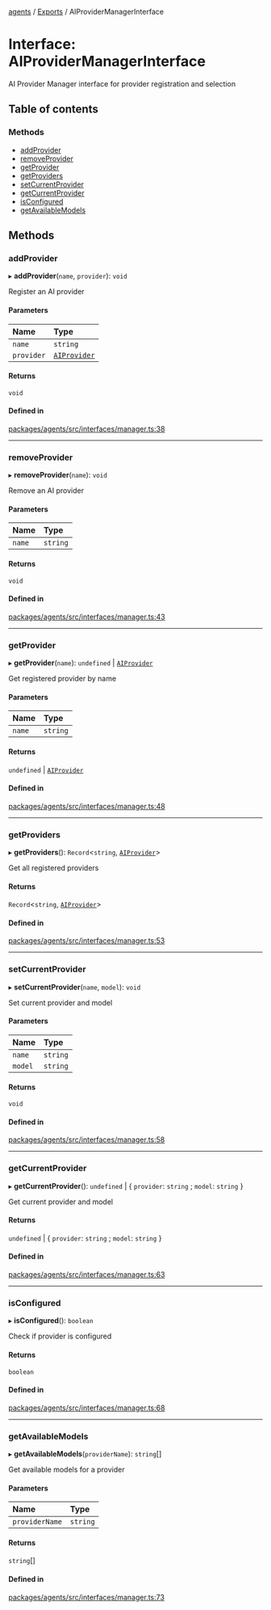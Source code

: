 <!-- 
 ⚠️  AUTO-GENERATED FILE - DO NOT EDIT MANUALLY
 This file is automatically generated by scripts/docs-generator.js
 To make changes, edit the source TypeScript files or update the generator script
-->

[agents](../../) / [Exports](../modules) / AIProviderManagerInterface

# Interface: AIProviderManagerInterface

AI Provider Manager interface for provider registration and selection

## Table of contents

### Methods

- [addProvider](AIProviderManagerInterface#addprovider)
- [removeProvider](AIProviderManagerInterface#removeprovider)
- [getProvider](AIProviderManagerInterface#getprovider)
- [getProviders](AIProviderManagerInterface#getproviders)
- [setCurrentProvider](AIProviderManagerInterface#setcurrentprovider)
- [getCurrentProvider](AIProviderManagerInterface#getcurrentprovider)
- [isConfigured](AIProviderManagerInterface#isconfigured)
- [getAvailableModels](AIProviderManagerInterface#getavailablemodels)

## Methods

### addProvider

▸ **addProvider**(`name`, `provider`): `void`

Register an AI provider

#### Parameters

| Name | Type |
| :------ | :------ |
| `name` | `string` |
| `provider` | [`AIProvider`](AIProvider) |

#### Returns

`void`

#### Defined in

[packages/agents/src/interfaces/manager.ts:38](https://github.com/woojubb/robota/blob/d84cd2e1e6915e9f7e9aff8f9b06df02e55c139b/packages/agents/src/interfaces/manager.ts#L38)

___

### removeProvider

▸ **removeProvider**(`name`): `void`

Remove an AI provider

#### Parameters

| Name | Type |
| :------ | :------ |
| `name` | `string` |

#### Returns

`void`

#### Defined in

[packages/agents/src/interfaces/manager.ts:43](https://github.com/woojubb/robota/blob/d84cd2e1e6915e9f7e9aff8f9b06df02e55c139b/packages/agents/src/interfaces/manager.ts#L43)

___

### getProvider

▸ **getProvider**(`name`): `undefined` \| [`AIProvider`](AIProvider)

Get registered provider by name

#### Parameters

| Name | Type |
| :------ | :------ |
| `name` | `string` |

#### Returns

`undefined` \| [`AIProvider`](AIProvider)

#### Defined in

[packages/agents/src/interfaces/manager.ts:48](https://github.com/woojubb/robota/blob/d84cd2e1e6915e9f7e9aff8f9b06df02e55c139b/packages/agents/src/interfaces/manager.ts#L48)

___

### getProviders

▸ **getProviders**(): `Record`\<`string`, [`AIProvider`](AIProvider)\>

Get all registered providers

#### Returns

`Record`\<`string`, [`AIProvider`](AIProvider)\>

#### Defined in

[packages/agents/src/interfaces/manager.ts:53](https://github.com/woojubb/robota/blob/d84cd2e1e6915e9f7e9aff8f9b06df02e55c139b/packages/agents/src/interfaces/manager.ts#L53)

___

### setCurrentProvider

▸ **setCurrentProvider**(`name`, `model`): `void`

Set current provider and model

#### Parameters

| Name | Type |
| :------ | :------ |
| `name` | `string` |
| `model` | `string` |

#### Returns

`void`

#### Defined in

[packages/agents/src/interfaces/manager.ts:58](https://github.com/woojubb/robota/blob/d84cd2e1e6915e9f7e9aff8f9b06df02e55c139b/packages/agents/src/interfaces/manager.ts#L58)

___

### getCurrentProvider

▸ **getCurrentProvider**(): `undefined` \| \{ `provider`: `string` ; `model`: `string`  }

Get current provider and model

#### Returns

`undefined` \| \{ `provider`: `string` ; `model`: `string`  }

#### Defined in

[packages/agents/src/interfaces/manager.ts:63](https://github.com/woojubb/robota/blob/d84cd2e1e6915e9f7e9aff8f9b06df02e55c139b/packages/agents/src/interfaces/manager.ts#L63)

___

### isConfigured

▸ **isConfigured**(): `boolean`

Check if provider is configured

#### Returns

`boolean`

#### Defined in

[packages/agents/src/interfaces/manager.ts:68](https://github.com/woojubb/robota/blob/d84cd2e1e6915e9f7e9aff8f9b06df02e55c139b/packages/agents/src/interfaces/manager.ts#L68)

___

### getAvailableModels

▸ **getAvailableModels**(`providerName`): `string`[]

Get available models for a provider

#### Parameters

| Name | Type |
| :------ | :------ |
| `providerName` | `string` |

#### Returns

`string`[]

#### Defined in

[packages/agents/src/interfaces/manager.ts:73](https://github.com/woojubb/robota/blob/d84cd2e1e6915e9f7e9aff8f9b06df02e55c139b/packages/agents/src/interfaces/manager.ts#L73)
